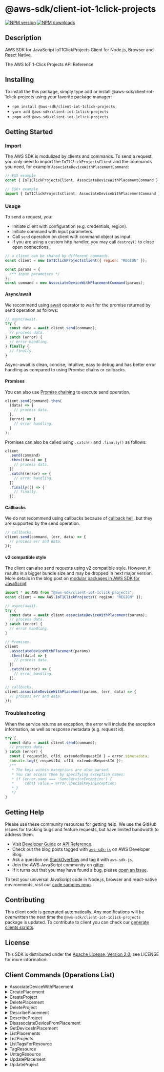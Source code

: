 <!-- generated file, do not edit directly -->

# @aws-sdk/client-iot-1click-projects

[![NPM version](https://img.shields.io/npm/v/@aws-sdk/client-iot-1click-projects/latest.svg)](https://www.npmjs.com/package/@aws-sdk/client-iot-1click-projects)
[![NPM downloads](https://img.shields.io/npm/dm/@aws-sdk/client-iot-1click-projects.svg)](https://www.npmjs.com/package/@aws-sdk/client-iot-1click-projects)

## Description

AWS SDK for JavaScript IoT1ClickProjects Client for Node.js, Browser and React Native.

<p>The AWS IoT 1-Click Projects API Reference</p>

## Installing

To install the this package, simply type add or install @aws-sdk/client-iot-1click-projects
using your favorite package manager:

- `npm install @aws-sdk/client-iot-1click-projects`
- `yarn add @aws-sdk/client-iot-1click-projects`
- `pnpm add @aws-sdk/client-iot-1click-projects`

## Getting Started

### Import

The AWS SDK is modulized by clients and commands.
To send a request, you only need to import the `IoT1ClickProjectsClient` and
the commands you need, for example `AssociateDeviceWithPlacementCommand`:

```js
// ES5 example
const { IoT1ClickProjectsClient, AssociateDeviceWithPlacementCommand } = require("@aws-sdk/client-iot-1click-projects");
```

```ts
// ES6+ example
import { IoT1ClickProjectsClient, AssociateDeviceWithPlacementCommand } from "@aws-sdk/client-iot-1click-projects";
```

### Usage

To send a request, you:

- Initiate client with configuration (e.g. credentials, region).
- Initiate command with input parameters.
- Call `send` operation on client with command object as input.
- If you are using a custom http handler, you may call `destroy()` to close open connections.

```js
// a client can be shared by different commands.
const client = new IoT1ClickProjectsClient({ region: "REGION" });

const params = {
  /** input parameters */
};
const command = new AssociateDeviceWithPlacementCommand(params);
```

#### Async/await

We recommend using [await](https://developer.mozilla.org/en-US/docs/Web/JavaScript/Reference/Operators/await)
operator to wait for the promise returned by send operation as follows:

```js
// async/await.
try {
  const data = await client.send(command);
  // process data.
} catch (error) {
  // error handling.
} finally {
  // finally.
}
```

Async-await is clean, concise, intuitive, easy to debug and has better error handling
as compared to using Promise chains or callbacks.

#### Promises

You can also use [Promise chaining](https://developer.mozilla.org/en-US/docs/Web/JavaScript/Guide/Using_promises#chaining)
to execute send operation.

```js
client.send(command).then(
  (data) => {
    // process data.
  },
  (error) => {
    // error handling.
  }
);
```

Promises can also be called using `.catch()` and `.finally()` as follows:

```js
client
  .send(command)
  .then((data) => {
    // process data.
  })
  .catch((error) => {
    // error handling.
  })
  .finally(() => {
    // finally.
  });
```

#### Callbacks

We do not recommend using callbacks because of [callback hell](http://callbackhell.com/),
but they are supported by the send operation.

```js
// callbacks.
client.send(command, (err, data) => {
  // process err and data.
});
```

#### v2 compatible style

The client can also send requests using v2 compatible style.
However, it results in a bigger bundle size and may be dropped in next major version. More details in the blog post
on [modular packages in AWS SDK for JavaScript](https://aws.amazon.com/blogs/developer/modular-packages-in-aws-sdk-for-javascript/)

```ts
import * as AWS from "@aws-sdk/client-iot-1click-projects";
const client = new AWS.IoT1ClickProjects({ region: "REGION" });

// async/await.
try {
  const data = await client.associateDeviceWithPlacement(params);
  // process data.
} catch (error) {
  // error handling.
}

// Promises.
client
  .associateDeviceWithPlacement(params)
  .then((data) => {
    // process data.
  })
  .catch((error) => {
    // error handling.
  });

// callbacks.
client.associateDeviceWithPlacement(params, (err, data) => {
  // process err and data.
});
```

### Troubleshooting

When the service returns an exception, the error will include the exception information,
as well as response metadata (e.g. request id).

```js
try {
  const data = await client.send(command);
  // process data.
} catch (error) {
  const { requestId, cfId, extendedRequestId } = error.$$metadata;
  console.log({ requestId, cfId, extendedRequestId });
  /**
   * The keys within exceptions are also parsed.
   * You can access them by specifying exception names:
   * if (error.name === 'SomeServiceException') {
   *     const value = error.specialKeyInException;
   * }
   */
}
```

## Getting Help

Please use these community resources for getting help.
We use the GitHub issues for tracking bugs and feature requests, but have limited bandwidth to address them.

- Visit [Developer Guide](https://docs.aws.amazon.com/sdk-for-javascript/v3/developer-guide/welcome.html)
  or [API Reference](https://docs.aws.amazon.com/AWSJavaScriptSDK/v3/latest/index.html).
- Check out the blog posts tagged with [`aws-sdk-js`](https://aws.amazon.com/blogs/developer/tag/aws-sdk-js/)
  on AWS Developer Blog.
- Ask a question on [StackOverflow](https://stackoverflow.com/questions/tagged/aws-sdk-js) and tag it with `aws-sdk-js`.
- Join the AWS JavaScript community on [gitter](https://gitter.im/aws/aws-sdk-js-v3).
- If it turns out that you may have found a bug, please [open an issue](https://github.com/aws/aws-sdk-js-v3/issues/new/choose).

To test your universal JavaScript code in Node.js, browser and react-native environments,
visit our [code samples repo](https://github.com/aws-samples/aws-sdk-js-tests).

## Contributing

This client code is generated automatically. Any modifications will be overwritten the next time the `@aws-sdk/client-iot-1click-projects` package is updated.
To contribute to client you can check our [generate clients scripts](https://github.com/aws/aws-sdk-js-v3/tree/main/scripts/generate-clients).

## License

This SDK is distributed under the
[Apache License, Version 2.0](http://www.apache.org/licenses/LICENSE-2.0),
see LICENSE for more information.

## Client Commands (Operations List)

<details>
<summary>
AssociateDeviceWithPlacement
</summary>

[Command API Reference](https://docs.aws.amazon.com/AWSJavaScriptSDK/v3/latest/clients/client-iot-1click-projects/classes/associatedevicewithplacementcommand.html) / [Input](https://docs.aws.amazon.com/AWSJavaScriptSDK/v3/latest/clients/client-iot-1click-projects/interfaces/associatedevicewithplacementcommandinput.html) / [Output](https://docs.aws.amazon.com/AWSJavaScriptSDK/v3/latest/clients/client-iot-1click-projects/interfaces/associatedevicewithplacementcommandoutput.html)

</details>
<details>
<summary>
CreatePlacement
</summary>

[Command API Reference](https://docs.aws.amazon.com/AWSJavaScriptSDK/v3/latest/clients/client-iot-1click-projects/classes/createplacementcommand.html) / [Input](https://docs.aws.amazon.com/AWSJavaScriptSDK/v3/latest/clients/client-iot-1click-projects/interfaces/createplacementcommandinput.html) / [Output](https://docs.aws.amazon.com/AWSJavaScriptSDK/v3/latest/clients/client-iot-1click-projects/interfaces/createplacementcommandoutput.html)

</details>
<details>
<summary>
CreateProject
</summary>

[Command API Reference](https://docs.aws.amazon.com/AWSJavaScriptSDK/v3/latest/clients/client-iot-1click-projects/classes/createprojectcommand.html) / [Input](https://docs.aws.amazon.com/AWSJavaScriptSDK/v3/latest/clients/client-iot-1click-projects/interfaces/createprojectcommandinput.html) / [Output](https://docs.aws.amazon.com/AWSJavaScriptSDK/v3/latest/clients/client-iot-1click-projects/interfaces/createprojectcommandoutput.html)

</details>
<details>
<summary>
DeletePlacement
</summary>

[Command API Reference](https://docs.aws.amazon.com/AWSJavaScriptSDK/v3/latest/clients/client-iot-1click-projects/classes/deleteplacementcommand.html) / [Input](https://docs.aws.amazon.com/AWSJavaScriptSDK/v3/latest/clients/client-iot-1click-projects/interfaces/deleteplacementcommandinput.html) / [Output](https://docs.aws.amazon.com/AWSJavaScriptSDK/v3/latest/clients/client-iot-1click-projects/interfaces/deleteplacementcommandoutput.html)

</details>
<details>
<summary>
DeleteProject
</summary>

[Command API Reference](https://docs.aws.amazon.com/AWSJavaScriptSDK/v3/latest/clients/client-iot-1click-projects/classes/deleteprojectcommand.html) / [Input](https://docs.aws.amazon.com/AWSJavaScriptSDK/v3/latest/clients/client-iot-1click-projects/interfaces/deleteprojectcommandinput.html) / [Output](https://docs.aws.amazon.com/AWSJavaScriptSDK/v3/latest/clients/client-iot-1click-projects/interfaces/deleteprojectcommandoutput.html)

</details>
<details>
<summary>
DescribePlacement
</summary>

[Command API Reference](https://docs.aws.amazon.com/AWSJavaScriptSDK/v3/latest/clients/client-iot-1click-projects/classes/describeplacementcommand.html) / [Input](https://docs.aws.amazon.com/AWSJavaScriptSDK/v3/latest/clients/client-iot-1click-projects/interfaces/describeplacementcommandinput.html) / [Output](https://docs.aws.amazon.com/AWSJavaScriptSDK/v3/latest/clients/client-iot-1click-projects/interfaces/describeplacementcommandoutput.html)

</details>
<details>
<summary>
DescribeProject
</summary>

[Command API Reference](https://docs.aws.amazon.com/AWSJavaScriptSDK/v3/latest/clients/client-iot-1click-projects/classes/describeprojectcommand.html) / [Input](https://docs.aws.amazon.com/AWSJavaScriptSDK/v3/latest/clients/client-iot-1click-projects/interfaces/describeprojectcommandinput.html) / [Output](https://docs.aws.amazon.com/AWSJavaScriptSDK/v3/latest/clients/client-iot-1click-projects/interfaces/describeprojectcommandoutput.html)

</details>
<details>
<summary>
DisassociateDeviceFromPlacement
</summary>

[Command API Reference](https://docs.aws.amazon.com/AWSJavaScriptSDK/v3/latest/clients/client-iot-1click-projects/classes/disassociatedevicefromplacementcommand.html) / [Input](https://docs.aws.amazon.com/AWSJavaScriptSDK/v3/latest/clients/client-iot-1click-projects/interfaces/disassociatedevicefromplacementcommandinput.html) / [Output](https://docs.aws.amazon.com/AWSJavaScriptSDK/v3/latest/clients/client-iot-1click-projects/interfaces/disassociatedevicefromplacementcommandoutput.html)

</details>
<details>
<summary>
GetDevicesInPlacement
</summary>

[Command API Reference](https://docs.aws.amazon.com/AWSJavaScriptSDK/v3/latest/clients/client-iot-1click-projects/classes/getdevicesinplacementcommand.html) / [Input](https://docs.aws.amazon.com/AWSJavaScriptSDK/v3/latest/clients/client-iot-1click-projects/interfaces/getdevicesinplacementcommandinput.html) / [Output](https://docs.aws.amazon.com/AWSJavaScriptSDK/v3/latest/clients/client-iot-1click-projects/interfaces/getdevicesinplacementcommandoutput.html)

</details>
<details>
<summary>
ListPlacements
</summary>

[Command API Reference](https://docs.aws.amazon.com/AWSJavaScriptSDK/v3/latest/clients/client-iot-1click-projects/classes/listplacementscommand.html) / [Input](https://docs.aws.amazon.com/AWSJavaScriptSDK/v3/latest/clients/client-iot-1click-projects/interfaces/listplacementscommandinput.html) / [Output](https://docs.aws.amazon.com/AWSJavaScriptSDK/v3/latest/clients/client-iot-1click-projects/interfaces/listplacementscommandoutput.html)

</details>
<details>
<summary>
ListProjects
</summary>

[Command API Reference](https://docs.aws.amazon.com/AWSJavaScriptSDK/v3/latest/clients/client-iot-1click-projects/classes/listprojectscommand.html) / [Input](https://docs.aws.amazon.com/AWSJavaScriptSDK/v3/latest/clients/client-iot-1click-projects/interfaces/listprojectscommandinput.html) / [Output](https://docs.aws.amazon.com/AWSJavaScriptSDK/v3/latest/clients/client-iot-1click-projects/interfaces/listprojectscommandoutput.html)

</details>
<details>
<summary>
ListTagsForResource
</summary>

[Command API Reference](https://docs.aws.amazon.com/AWSJavaScriptSDK/v3/latest/clients/client-iot-1click-projects/classes/listtagsforresourcecommand.html) / [Input](https://docs.aws.amazon.com/AWSJavaScriptSDK/v3/latest/clients/client-iot-1click-projects/interfaces/listtagsforresourcecommandinput.html) / [Output](https://docs.aws.amazon.com/AWSJavaScriptSDK/v3/latest/clients/client-iot-1click-projects/interfaces/listtagsforresourcecommandoutput.html)

</details>
<details>
<summary>
TagResource
</summary>

[Command API Reference](https://docs.aws.amazon.com/AWSJavaScriptSDK/v3/latest/clients/client-iot-1click-projects/classes/tagresourcecommand.html) / [Input](https://docs.aws.amazon.com/AWSJavaScriptSDK/v3/latest/clients/client-iot-1click-projects/interfaces/tagresourcecommandinput.html) / [Output](https://docs.aws.amazon.com/AWSJavaScriptSDK/v3/latest/clients/client-iot-1click-projects/interfaces/tagresourcecommandoutput.html)

</details>
<details>
<summary>
UntagResource
</summary>

[Command API Reference](https://docs.aws.amazon.com/AWSJavaScriptSDK/v3/latest/clients/client-iot-1click-projects/classes/untagresourcecommand.html) / [Input](https://docs.aws.amazon.com/AWSJavaScriptSDK/v3/latest/clients/client-iot-1click-projects/interfaces/untagresourcecommandinput.html) / [Output](https://docs.aws.amazon.com/AWSJavaScriptSDK/v3/latest/clients/client-iot-1click-projects/interfaces/untagresourcecommandoutput.html)

</details>
<details>
<summary>
UpdatePlacement
</summary>

[Command API Reference](https://docs.aws.amazon.com/AWSJavaScriptSDK/v3/latest/clients/client-iot-1click-projects/classes/updateplacementcommand.html) / [Input](https://docs.aws.amazon.com/AWSJavaScriptSDK/v3/latest/clients/client-iot-1click-projects/interfaces/updateplacementcommandinput.html) / [Output](https://docs.aws.amazon.com/AWSJavaScriptSDK/v3/latest/clients/client-iot-1click-projects/interfaces/updateplacementcommandoutput.html)

</details>
<details>
<summary>
UpdateProject
</summary>

[Command API Reference](https://docs.aws.amazon.com/AWSJavaScriptSDK/v3/latest/clients/client-iot-1click-projects/classes/updateprojectcommand.html) / [Input](https://docs.aws.amazon.com/AWSJavaScriptSDK/v3/latest/clients/client-iot-1click-projects/interfaces/updateprojectcommandinput.html) / [Output](https://docs.aws.amazon.com/AWSJavaScriptSDK/v3/latest/clients/client-iot-1click-projects/interfaces/updateprojectcommandoutput.html)

</details>
